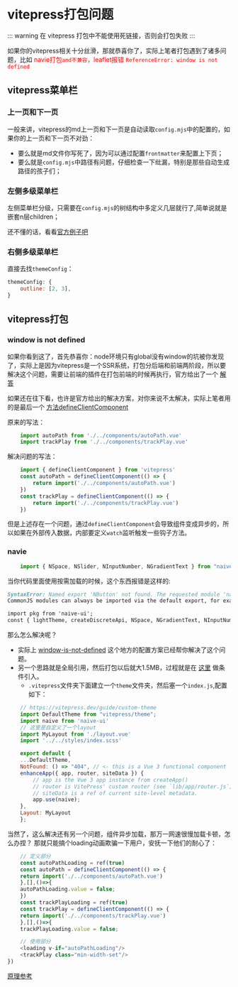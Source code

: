# vitepress打包问题

::: warning
在 vitepress 打包中不能使用死链接，否则会打包失败
:::

如果你的vitepress相关十分丝滑，那就恭喜你了，实际上笔者打包遇到了诸多问题，比如
<span style="color:red">navie打包`amd不兼容`，leaflet报错 `ReferenceError: window is not defined`</span>

## vitepress菜单栏

### 上一页和下一页

一般来讲，vitepress的md上一页和下一页是自动读取`config.mjs`中的配置的，如果你的上一页和下一页不对劲：

- 要么就是md文件你写死了，因为可以通过配置`frontmatter`来配置上下页；
- 要么就是`config.mjs`中路径有问题，仔细检查一下纰漏，特别是那些自动生成路径的孩子们；

### 左侧多级菜单栏

左侧菜单栏分级，只需要在`config.mjs`的树结构中多定义几层就行了,简单说就是嵌套n层children；

还不懂的话，看看[官方例子吧](https://vitepress.dev/zh/reference/default-theme-sidebar#the-basics)

### 右侧多级菜单栏

直接去找`themeConfig`：

```js
themeConfig: {
    outline: [2, 3],
}
```

## vitepress打包

### window is not defined

如果你看到这了，首先恭喜你：node环境只有global没有window的坑被你发现了，实际上是因为vitepress是一个SSR系统，打包分后端和前端两阶段，所以要解决这个问题，需要让前端的插件在打包前端的时候再执行，官方给出了一个 [解答](https://vitepress.dev/zh/guide/ssr-compat#ssr-compatibility)

如果还在往下看，也许是官方给出的解决方案，对你来说不太解决，实际上笔者用的是最后一个 [方法defineClientComponent](https://vitepress.dev/zh/guide/ssr-compat#defineclientcomponent)

原来的写法：

```js
    import autoPath from './../components/autoPath.vue'
    import trackPlay from './../components/trackPlay.vue'
```

解决问题的写法：

```js
    import { defineClientComponent } from 'vitepress'
    const autoPath = defineClientComponent(() => {
        return import('./../components/autoPath.vue')
    })
    const trackPlay = defineClientComponent(() => {
        return import('./../components/trackPlay.vue')
    })
```

但是上述存在一个问题，通过`defineClientComponent`会导致组件变成异步的，所以如果在外部传入数据，内部要定义`watch`监听触发一些钩子方法。

### navie

```js
    import { NSpace, NSlider, NInputNumber, NGradientText } from "naive-ui";
```

当你代码里面使用按需加载的时候，这个东西报错是这样的:

```md
SyntaxError: Named export 'NButton' not found. The requested module 'naive-ui' is a CommonJS module, which may not support all module.exports as named exports.
CommonJS modules can always be imported via the default export, for example using:

import pkg from 'naive-ui';
const { lightTheme, createDiscreteApi, NSpace, NGradientText, NInputNumber, NSlider, NButton, NIcon, NSelect, NCheckbox } = pkg;
```

那么怎么解决呢？

- 实际上 [window-is-not-defined](#window-is-not-defined) 这个地方的配置方案已经帮你解决了这个问题。
- 另一个思路就是全局引用，然后打包以后就大1.5MB，过程就是在 [这里](https://vitepress.dev/zh/guide/ssr-compat#conditional-import) 做条件引入。
  - `.vitepress`文件夹下面建立一个`theme`文件夹，然后塞一个`index.js`,配置如下：

```js
    // https://vitepress.dev/guide/custom-theme
    import DefaultTheme from "vitepress/theme";
    import naive from 'naive-ui'
    // 这里是自定义了一个layout
    import MyLayout from './layout.vue'
    import '../../styles/index.scss'

    export default {
    ...DefaultTheme,
    NotFound: () => "404", // <- this is a Vue 3 functional component
    enhanceApp({ app, router, siteData }) {
        // app is the Vue 3 app instance from createApp()
        // router is VitePress' custom router (see `lib/app/router.js`)
        // siteData is a ref of current site-level metadata.
        app.use(naive);  
    },
    Layout: MyLayout
    };
```

当然了，这么解决还有另一个问题，组件异步加载，那万一网速很慢加载卡顿，怎么办捏？
那就只能搞个loading动画欺骗一下用户，安抚一下他们的耐心了：

```js
    // 定义部分
    const autoPathLoading = ref(true)
    const autoPath = defineClientComponent(() => {
    return import('./../components/autoPath.vue')
    },[],()=>{
    autoPathLoading.value = false;
    })
    const trackPlayLoading = ref(true)
    const trackPlay = defineClientComponent(() => {
    return import('./../components/trackPlay.vue')
    },[],()=>{
    trackPlayLoading.value = false;

    // 使用部分
    <loading v-if="autoPathLoading"/>
    <trackPlay class="min-width-set"/>
})
```

[原理参考](https://vitepress.dev/zh/guide/ssr-compat#defineclientcomponent)